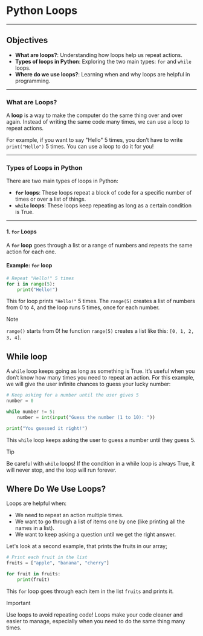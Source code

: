 # **Python Loops**

---

## **Objectives**
- **What are loops?**: Understanding how loops help us repeat actions.
- **Types of loops in Python**: Exploring the two main types: `for` and `while` loops.
- **Where do we use loops?**: Learning when and why loops are helpful in programming.

---

### **What are Loops?**

A **loop** is a way to make the computer do the same thing over and over again. Instead of writing the same code many times, we can use a loop to repeat actions. 

For example, if you want to say "Hello" 5 times, you don’t have to write `print("Hello")` 5 times. You can use a loop to do it for you!

---

### **Types of Loops in Python**

There are two main types of loops in Python:

- **`for` loops**: These loops repeat a block of code for a specific number of times or over a list of things.
- **`while` loops**: These loops keep repeating as long as a certain condition is True.

---

#### **1. `for` Loops**

A **`for` loop** goes through a list or a range of numbers and repeats the same action for each one.

#### **Example: `for` loop**

```python
# Repeat "Hello!" 5 times
for i in range(5):
    print("Hello!")
```

This for loop prints `"Hello!"` 5 times. The `range(5)` creates a list of numbers from 0 to 4, and the loop runs 5 times, once for each number.
> [!NOTE]
> `range()` starts from 0!
> he function `range(5)` creates a list like this: `[0, 1, 2, 3, 4]`.

## While loop

A `while` loop keeps going as long as something is True. It’s useful when you don’t know how many times you need to repeat an action. For this example,
we will give the user infinite chances to guess your lucky number:

```python
# Keep asking for a number until the user gives 5
number = 0

while number != 5:
    number = int(input("Guess the number (1 to 10): "))

print("You guessed it right!")
```
This `while` loop keeps asking the user to guess a number until they guess 5.

> [!tip]
> Be careful with `while` loops!
> If the condition in a while loop is always True, it will never stop, and the loop will run forever.

## Where Do We Use Loops?
Loops are helpful when:

- We need to repeat an action multiple times.
- We want to go through a list of items one by one (like printing all the names in a list).
- We want to keep asking a question until we get the right answer.

Let's look at a second example, that prints the fruits in our array;
```python
# Print each fruit in the list
fruits = ["apple", "banana", "cherry"]

for fruit in fruits:
    print(fruit)
```
This `for` loop goes through each item in the list `fruits` and prints it.

> [!important] 
> Use loops to avoid repeating code!
> Loops make your code cleaner and easier to manage, especially when you need to do the same thing many times.




